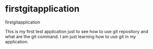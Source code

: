 firstgitapplication
===================

firstgitapplication

This is my first test application just to see how to use git repository and what are the git command. I am just learning how
to use git in my application.

